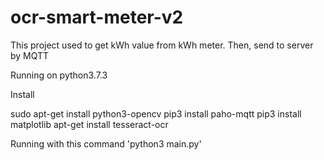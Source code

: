 # ocr-smart-meter-v2
This project used to get kWh value from kWh meter. Then, send to server by MQTT

Running on python3.7.3

Install

sudo apt-get install python3-opencv
pip3 install paho-mqtt
pip3 install matplotlib
apt-get install tesseract-ocr


Running with this command 'python3 main.py' 